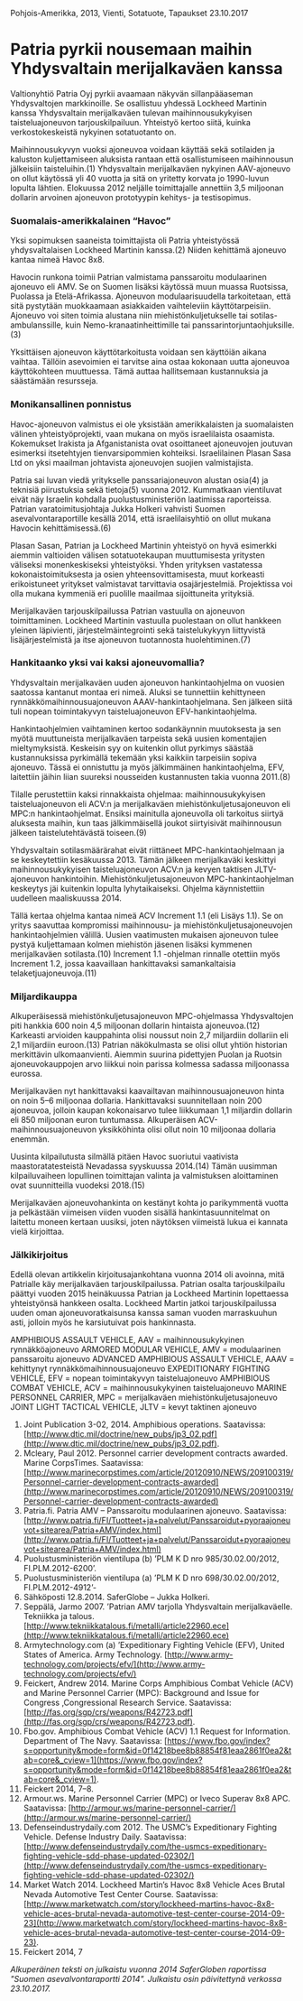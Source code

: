 Pohjois-Amerikka, 2013, Vienti, Sotatuote, Tapaukset
23.10.2017


# Patria pyrkii nousemaan maihin Yhdysvaltain merijalkaväen kanssa

Valtionyhtiö Patria Oyj pyrkii avaamaan näkyvän sillanpääaseman Yhdysvaltojen markkinoille. Se osallistuu yhdessä Lockheed Martinin kanssa Yhdysvaltain merijalkaväen tulevan maihinnousukykyisen taisteluajoneuvon tarjouskilpailuun. Yhteistyö kertoo siitä, kuinka verkostokeskeistä nykyinen sotatuotanto on.

Maihinnousukyvyn vuoksi ajoneuvoa voidaan käyttää sekä sotilaiden ja kaluston kuljettamiseen aluksista rantaan että osallistumiseen maihinnousun jälkeisiin taisteluihin.(1) Yhdysvaltain merijalkaväen nykyinen AAV-ajoneuvo on ollut käytössä yli 40 vuotta ja sitä on yritetty korvata jo 1990-luvun lopulta lähtien. Elokuussa 2012 neljälle toimittajalle annettiin 3,5 miljoonan dollarin arvoinen ajoneuvon prototyypin kehitys- ja testisopimus.

### Suomalais-amerikkalainen “Havoc”

Yksi sopimuksen saaneista toimittajista oli Patria yhteistyössä yhdysvaltalaisen Lockheed Martinin kanssa.(2) Niiden kehittämä ajoneuvo kantaa nimeä Havoc 8x8.

Havocin runkona toimii Patrian valmistama panssaroitu modulaarinen ajoneuvo eli AMV. Se on Suomen lisäksi käytössä muun muassa Ruotsissa, Puolassa ja Etelä-Afrikassa. Ajoneuvon modulaarisuudella tarkoitetaan, että sitä pystytään muokkaamaan asiakkaiden vaihteleviin käyttötarpeisiin. Ajoneuvo voi siten toimia alustana niin miehistönkuljetukselle tai sotilas-ambulanssille, kuin Nemo-kranaatinheittimille tai panssarintorjuntaohjuksille.(3) 

Yksittäisen ajoneuvon käyttötarkoitusta voidaan sen käyttöiän aikana vaihtaa. Tällöin asevoimien ei tarvitse aina ostaa kokonaan uutta ajoneuvoa käyttökohteen muuttuessa. Tämä auttaa hallitsemaan kustannuksia ja säästämään resursseja.

### Monikansallinen ponnistus

Havoc-ajoneuvon valmistus ei ole yksistään amerikkalaisten ja suomalaisten välinen yhteistyöprojekti, vaan mukana on myös israelilaista osaamista. Kokemukset Irakista ja Afganistanista ovat osoittaneet ajoneuvojen joutuvan esimerksi itsetehtyjen tienvarsipommien kohteiksi. Israelilainen Plasan Sasa Ltd on yksi maailman johtavista ajoneuvojen suojien valmistajista. 

Patria sai luvan viedä yritykselle panssariajoneuvon alustan osia(4) ja teknisiä piirustuksia sekä tietoja(5) vuonna 2012. Kummatkaan vientiluvat eivät näy Israelin kohdalla puolustusministeriön laatimissa raporteissa. Patrian varatoimitusjohtaja Jukka Holkeri vahvisti Suomen asevalvontaraportille kesällä 2014, että israelilaisyhtiö on ollut mukana Havocin kehittämisessä.(6)

Plasan Sasan, Patrian ja Lockheed Martinin yhteistyö on hyvä esimerkki aiemmin valtioiden välisen sotatuotekaupan muuttumisesta yritysten väliseksi monenkeskiseksi yhteistyöksi. Yhden yrityksen vastatessa kokonaistoimituksesta ja osien yhteensovittamisesta, muut korkeasti erikoistuneet yritykset valmistavat tarvittavia osajärjestelmiä. Projektissa voi olla mukana kymmeniä eri puolille maailmaa sijoittuneita yrityksiä.

Merijalkaväen tarjouskilpailussa Patrian vastuulla on ajoneuvon toimittaminen. Lockheed Martinin vastuulla puolestaan on ollut hankkeen yleinen läpivienti, järjestelmäintegrointi sekä taistelukykyyn liittyvistä lisäjärjestelmistä ja itse ajoneuvon tuotannosta huolehtiminen.(7)

### Hankitaanko yksi vai kaksi ajoneuvomallia?

Yhdysvaltain merijalkaväen uuden ajoneuvon hankintaohjelma on vuosien saatossa kantanut montaa eri nimeä. Aluksi se tunnettiin kehittyneen rynnäkkömaihinnousuajoneuvon AAAV-hankintaohjelmana. Sen jälkeen siitä tuli nopean toimintakyvyn taisteluajoneuvon EFV-hankintaohjelma.

Hankintaohjelmien vaihtaminen kertoo sodankäynnin muutoksesta ja sen myötä muuttuneista merijalkaväen tarpeista sekä uusien komentajien mieltymyksistä. Keskeisin syy on kuitenkin ollut pyrkimys säästää kustannuksissa pyrkimällä tekemään yksi kaikkiin tarpeisiin sopiva ajoneuvo. Tässä ei onnistuttu ja myös jälkimmäinen hankintaohjelma, EFV, laitettiin jäihin liian suureksi nousseiden kustannusten takia vuonna 2011.(8)

Tilalle perustettiin kaksi rinnakkaista ohjelmaa: maihinnousukykyisen taisteluajoneuvon eli ACV:n ja merijalkaväen miehistönkuljetusajoneuvon eli MPC:n hankintaohjelmat. Ensiksi mainitulla ajoneuvolla oli tarkoitus siirtyä aluksesta maihin, kun taas jälkimmäisellä joukot siirtyisivät maihinnousun jälkeen taistelutehtävästä toiseen.(9)

Yhdysvaltain sotilasmäärärahat eivät riittäneet MPC-hankintaohjelmaan ja se keskeytettiin kesäkuussa 2013. Tämän jälkeen merijalkaväki keskittyi maihinnousukykyisen taisteluajoneuvon ACV:n ja kevyen taktisen JLTV-ajoneuvon hankintoihin. Miehistönkuljetusajoneuvon MPC-hankintaohjelman keskeytys jäi kuitenkin lopulta lyhytaikaiseksi. Ohjelma käynnistettiin uudelleen maaliskuussa 2014.

Tällä kertaa ohjelma kantaa nimeä ACV Increment 1.1 (eli Lisäys 1.1). Se on yritys saavuttaa kompromissi maihinnousu- ja miehistönkuljetusajoneuvojen hankintaohjelmien välillä. Uusien vaatimusten mukaisen ajoneuvon tulee pystyä kuljettamaan kolmen miehistön jäsenen lisäksi kymmenen merijalkaväen sotilasta.(10) Increment 1.1 -ohjelman rinnalle otettiin myös Increment 1.2, jossa kaavaillaan hankittavaksi samankaltaisia telaketjuajoneuvoja.(11)

### Miljardikauppa

Alkuperäisessä miehistönkuljetusajoneuvon MPC-ohjelmassa Yhdysvaltojen piti hankkia 600 noin 4,5 miljoonan dollarin hintaista ajoneuvoa.(12) Karkeasti arvioiden kauppahinta olisi noussut noin 2,7 miljardiin dollariin eli 2,1 miljardiin euroon.(13) Patrian näkökulmasta se olisi ollut yhtiön historian merkittävin ulkomaanvienti. Aiemmin suurina pidettyjen Puolan ja Ruotsin ajoneuvokauppojen arvo liikkui noin parissa kolmessa sadassa miljoonassa eurossa.

Merijalkaväen nyt hankittavaksi kaavailtavan maihinnousuajoneuvon hinta on noin 5–6 miljoonaa dollaria. Hankittavaksi suunnitellaan noin 200 ajoneuvoa, jolloin kaupan kokonaisarvo tulee liikkumaan 1,1 miljardin dollarin eli 850 miljoonan euron tuntumassa. Alkuperäisen ACV-maihinnousuajoneuvon yksikköhinta olisi ollut noin 10 miljoonaa dollaria enemmän.

Uusinta kilpailutusta silmällä pitäen Havoc suoriutui vaativista maastoratatesteistä Nevadassa syyskuussa 2014.(14) Tämän uusimman kilpailuvaiheen lopullinen toimittajan valinta ja valmistuksen aloittaminen ovat suunnitteilla vuodeksi 2018.(15)

Merijalkaväen ajoneuvohankinta on kestänyt kohta jo parikymmentä vuotta ja pelkästään viimeisen viiden vuoden sisällä hankintasuunnitelmat on laitettu moneen kertaan uusiksi, joten näytöksen viimeistä lukua ei kannata vielä kirjoittaa.

### Jälkikirjoitus

Edellä olevan artikkelin kirjoitusajankohtana vuonna 2014 oli avoinna, mitä Patrialle käy merijalkaväen tarjouskilpailussa. Patrian osalta tarjouskilpailu päättyi vuoden 2015 heinäkuussa Patrian ja Lockheed Martinin lopettaessa yhteistyönsä hankkeen osalta. Lockheed Martin jatkoi tarjouskilpailussa uuden oman ajoneuvoratkaisunsa kanssa saman vuoden marraskuuhun asti, jolloin myös he karsiutuivat pois hankinnasta.

AMPHIBIOUS ASSAULT VEHICLE, AAV = maihinnousukykyinen rynnäkköajoneuvo
ARMORED MODULAR VEHICLE, AMV = modulaarinen panssaroitu ajoneuvo
ADVANCED AMPHIBIOUS ASSAULT VEHICLE, AAAV = kehittynyt rynnäkkömaihinnousuajoneuvo
EXPEDITIONARY FIGHTING VEHICLE, EFV = nopean toimintakyvyn taisteluajoneuvo
AMPHIBIOUS COMBAT VEHICLE, ACV = maihinnousukykyinen taisteluajoneuvo
MARINE PERSONNEL CARRIER, MPC = merijalkaväen miehistönkuljetusajoneuvo
JOINT LIGHT TACTICAL VEHICLE, JLTV = kevyt taktinen ajoneuvo

1. Joint Publication 3-02, 2014. Amphibious operations. Saatavissa: [http://www.dtic.mil/doctrine/new_pubs/jp3_02.pdf](http://www.dtic.mil/doctrine/new_pubs/jp3_02.pdf).
2. Mcleary, Paul 2012. Personnel carrier development contracts awarded. Marine CorpsTimes. Saatavissa: [http://www.marinecorpstimes.com/article/20120910/NEWS/209100319/Personnel-carrier-development-contracts-awarded](http://www.marinecorpstimes.com/article/20120910/NEWS/209100319/Personnel-carrier-development-contracts-awarded)
3. Patria.fi. Patria AMV – Panssaroitu modulaarinen ajoneuvo. Saatavissa: [http://www.patria.fi/FI/Tuotteet+ja+palvelut/Panssaroidut+pyoraajoneuvot+sitearea/Patria+AMV/index.html](http://www.patria.fi/FI/Tuotteet+ja+palvelut/Panssaroidut+pyoraajoneuvot+sitearea/Patria+AMV/index.html)
4. Puolustusministeriön vientilupa (b) ’PLM K D nro 985/30.02.00/2012, FI.PLM.2012-6200’.
5. Puolustusministeriön vientilupa (a) ’PLM K D nro 698/30.02.00/2012, FI.PLM.2012-4912’-
6. Sähköposti 12.8.2014. SaferGlobe – Jukka Holkeri.
7. Seppälä, Jarmo 2007. ’Patrian AMV tarjolla Yhdysvaltain merijalkaväelle. Tekniikka ja talous. [http://www.tekniikkatalous.fi/metalli/article22960.ece](http://www.tekniikkatalous.fi/metalli/article22960.ece)
8. Armytechnology.com (a) ’Expeditionary Fighting Vehicle (EFV), United States of America. Army Technology. [http://www.army-technology.com/projects/efv/](http://www.army-technology.com/projects/efv/)
9. Feickert, Andrew 2014. Marine Corps Amphibious Combat Vehicle (ACV) and Marine Personnel Carrier (MPC): Background and Issue for Congress ,Congressional Research Service. Saatavissa: [http://fas.org/sgp/crs/weapons/R42723.pdf](http://fas.org/sgp/crs/weapons/R42723.pdf).
10.    Fbo.gov. Amphibious Combat Vehicle (ACV) 1.1 Request for Information. Department of The Navy. Saatavissa: [https://www.fbo.gov/index?s=opportunity&mode=form&id=0f14218bee8b88854f81eaa2861f0ea2&tab=core&_cview=1](https://www.fbo.gov/index?s=opportunity&mode=form&id=0f14218bee8b88854f81eaa2861f0ea2&tab=core&_cview=1).
11. Feickert 2014, 7–8.
12. Armour.ws. Marine Personnel Carrier (MPC) or Iveco Superav 8x8 APC. Saatavissa: [http://armour.ws/marine-personnel-carrier/](http://armour.ws/marine-personnel-carrier/)
13. Defenseindustrydaily.com 2012. The USMC’s Expeditionary Fighting Vehicle. Defense Industry Daily. Saatavissa: [http://www.defenseindustrydaily.com/the-usmcs-expeditionary-fighting-vehicle-sdd-phase-updated-02302/](http://www.defenseindustrydaily.com/the-usmcs-expeditionary-fighting-vehicle-sdd-phase-updated-02302/)
14. Market Watch 2014. Lockheed Martin’s Havoc 8x8 Vehicle Aces Brutal Nevada Automotive Test Center Course. Saatavissa: [http://www.marketwatch.com/story/lockheed-martins-havoc-8x8-vehicle-aces-brutal-nevada-automotive-test-center-course-2014-09-23](http://www.marketwatch.com/story/lockheed-martins-havoc-8x8-vehicle-aces-brutal-nevada-automotive-test-center-course-2014-09-23).
15. Feickert 2014, 7

*Alkuperäinen teksti on julkaistu vuonna 2014 SaferGloben raportissa "Suomen asevalvontaraportti 2014".
Julkaistu osin päivitettynä verkossa 23.10.2017.*